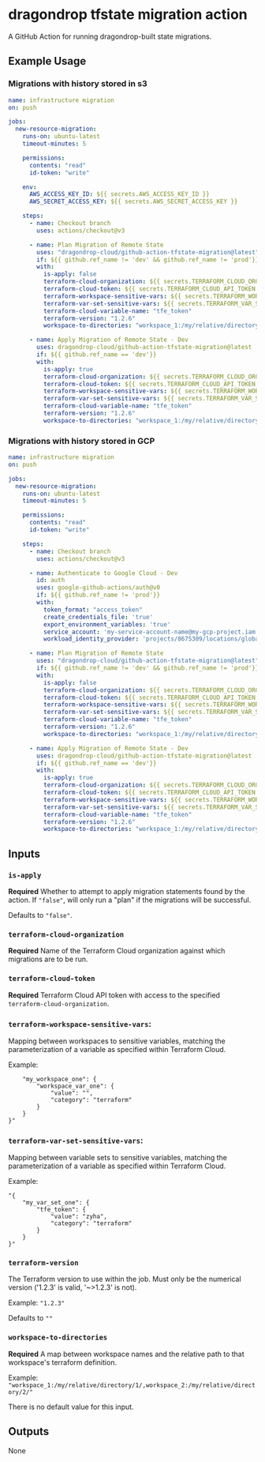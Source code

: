 # dragondrop tfstate migration action
A GitHub Action for running dragondrop-built state migrations.

## Example Usage
### Migrations with history stored in s3
```yaml
name: infrastructure migration
on: push

jobs:
  new-resource-migration:
    runs-on: ubuntu-latest
    timeout-minutes: 5

    permissions:
      contents: "read"
      id-token: "write"

    env:
      AWS_ACCESS_KEY_ID: ${{ secrets.AWS_ACCESS_KEY_ID }}
      AWS_SECRET_ACCESS_KEY: ${{ secrets.AWS_SECRET_ACCESS_KEY }}

    steps:
      - name: Checkout branch
        uses: actions/checkout@v3

      - name: Plan Migration of Remote State
        uses: "dragondrop-cloud/github-action-tfstate-migration@latest"
        if: ${{ github.ref_name != 'dev' && github.ref_name != 'prod'}}
        with:
          is-apply: false
          terraform-cloud-organization: ${{ secrets.TERRAFORM_CLOUD_ORG }}
          terraform-cloud-token: ${{ secrets.TERRAFORM_CLOUD_API_TOKEN }}
          terraform-workspace-sensitive-vars: ${{ secrets.TERRAFORM_WORKSPACE_SENSITIVE_VARS }}
          terraform-var-set-sensitive-vars: ${{ secrets.TERRAFORM_VAR_SET_SENSITIVE_VARS }}
          terraform-cloud-variable-name: "tfe_token"
          terraform-version: "1.2.6"
          workspace-to-directories: "workspace_1:/my/relative/directory/1/,workspace_2:/my/relative/directory/2/"

      - name: Apply Migration of Remote State - Dev
        uses: dragondrop-cloud/github-action-tfstate-migration@latest
        if: ${{ github.ref_name == 'dev'}}
        with:
          is-apply: true
          terraform-cloud-organization: ${{ secrets.TERRAFORM_CLOUD_ORG }}
          terraform-cloud-token: ${{ secrets.TERRAFORM_CLOUD_API_TOKEN }}
          terraform-workspace-sensitive-vars: ${{ secrets.TERRAFORM_WORKSPACE_SENSITIVE_VARS }}
          terraform-var-set-sensitive-vars: ${{ secrets.TERRAFORM_VAR_SET_SENSITIVE_VARS }}
          terraform-cloud-variable-name: "tfe_token"
          terraform-version: "1.2.6"
          workspace-to-directories: "workspace_1:/my/relative/directory/1/,workspace_2:/my/relative/directory/2/"
```

### Migrations with history stored in GCP
```yaml
name: infrastructure migration
on: push

jobs:
  new-resource-migration:
    runs-on: ubuntu-latest
    timeout-minutes: 5

    permissions:
      contents: "read"
      id-token: "write"

    steps:
      - name: Checkout branch
        uses: actions/checkout@v3

      - name: Authenticate to Google Cloud - Dev
        id: auth
        uses: google-github-actions/auth@v0
        if: ${{ github.ref_name != 'prod'}}
        with:
          token_format: "access_token"
          create_credentials_file: 'true'
          export_environment_variables: 'true'
          service_account: 'my-service-account-name@my-gcp-project.iam.gserviceaccount.com'
          workload_identity_provider: 'projects/8675309/locations/global/workloadIdentityPools/my-workload-id-pool/providers/my-provider'

      - name: Plan Migration of Remote State
        uses: "dragondrop-cloud/github-action-tfstate-migration@latest"
        if: ${{ github.ref_name != 'dev' && github.ref_name != 'prod'}}
        with:
          is-apply: false
          terraform-cloud-organization: ${{ secrets.TERRAFORM_CLOUD_ORG }}
          terraform-cloud-token: ${{ secrets.TERRAFORM_CLOUD_API_TOKEN }}
          terraform-workspace-sensitive-vars: ${{ secrets.TERRAFORM_WORKSPACE_SENSITIVE_VARS }}
          terraform-var-set-sensitive-vars: ${{ secrets.TERRAFORM_VAR_SET_SENSITIVE_VARS }}
          terraform-cloud-variable-name: "tfe_token"
          terraform-version: "1.2.6"
          workspace-to-directories: "workspace_1:/my/relative/directory/1/,workspace_2:/my/relative/directory/2/"

      - name: Apply Migration of Remote State - Dev
        uses: dragondrop-cloud/github-action-tfstate-migration@latest
        if: ${{ github.ref_name == 'dev'}}
        with:
          is-apply: true
          terraform-cloud-organization: ${{ secrets.TERRAFORM_CLOUD_ORG }}
          terraform-cloud-token: ${{ secrets.TERRAFORM_CLOUD_API_TOKEN }}
          terraform-workspace-sensitive-vars: ${{ secrets.TERRAFORM_WORKSPACE_SENSITIVE_VARS }}
          terraform-var-set-sensitive-vars: ${{ secrets.TERRAFORM_VAR_SET_SENSITIVE_VARS }}
          terraform-cloud-variable-name: "tfe_token"
          terraform-version: "1.2.6"
          workspace-to-directories: "workspace_1:/my/relative/directory/1/,workspace_2:/my/relative/directory/2/"
```

## Inputs

### `is-apply`
**Required** Whether to attempt to apply migration statements
found by the action. If `"false"`, will only run a "plan" if the migrations will be successful.

Defaults to `"false"`.

### `terraform-cloud-organization`
**Required** Name of the Terraform Cloud organization against which migrations are to be run.

### `terraform-cloud-token`
**Required** Terraform Cloud API token with access to the specified `terraform-cloud-organization`.

### `terraform-workspace-sensitive-vars`:
Mapping between workspaces to sensitive variables, matching the parameterization of a
variable as specified within Terraform Cloud.

Example:
```"{
    "my_workspace_one": {
        "workspace_var_one": {
            "value": "",
            "category": "terraform"
        }
    }
}"
```

### `terraform-var-set-sensitive-vars`:
Mapping between variable sets to sensitive variables, matching the parameterization of a
variable as specified within Terraform Cloud.

Example:
```
"{
    "my_var_set_one": {
        "tfe_token": {
            "value": "zyha",
            "category": "terraform"
        }
    }
}"
```

### `terraform-version`
The Terraform version to use within the job. Must only be the numerical version ('1.2.3' is valid, '~>1.2.3' is not).

Example: `"1.2.3"`

Defaults to `""`

### `workspace-to-directories`
**Required** A map between workspace names and the relative path to that workspace's terraform definition.

Example: `"workspace_1:/my/relative/directory/1/,workspace_2:/my/relative/directory/2/"`

There is no default value for this input.

## Outputs
None
